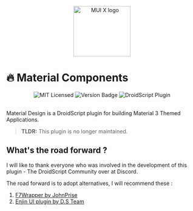 <!-- markdownlint-disable-next-line -->
<p align="center">
  <a href="https://mui.com/x/" rel="noopener" target="_blank"><img width="150" height="133" src="https://mui.com/static/logo.svg" alt="MUI X logo"></a>
</p>

# 🔥 Material Components

<div align="center">
<img alt="MIT Licensed" src="https://img.shields.io/badge/license-Zlib-blue.svg">
<img alt="Version Badge" src="https://img.shields.io/badge/version-1.0.0-brightgreen.svg">
<img alt="DroidScript Plugin" src="https://img.shields.io/badge/platform-Android-blue.svg">
</div>

<br>

Material Design is a DroidScript plugin for building Material 3 Themed Applications.

> **TLDR:** This plugin is no longer maintained.

## What's the road forward ?

I will like to thank everyone who was involved in the development of this plugin - The DroidScript Community over at Discord.

The road forward is to adopt alternatives, I will recommend these : 

1. [F7Wrapper by JohnPrise](https://ds.justplayer.de/projects/f7wrapper)
2. [Enjin UI plugin by D.S Team](https://enjine-io.github.io/ui/docs/ui-v0.31/ui.html)
